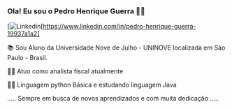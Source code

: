 ### Ola! Eu sou o Pedro Henrique Guerra 🧑‍💻

[![Linkedin](https://img.shields.io/badge/LinkedIn-0077B5?style=for-the-badge&logo=linkedin&logoColor=white)[https://www.linkedin.com/in/pedro-henrique-guerra-19937a1a2]


📚 Sou Aluno da Universidade Nove de Julho - UNINOVE localizada em São Paulo - Brasil.

👨‍💻  Atuo como analista fiscal atualmente

🧑‍💻 Linguagem python Básica e estudando linguagem Java

..... Sempre em busca de novos aprendizados e com muita dedicação .....




